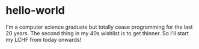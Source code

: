 # hello-world
I'm a computer science graduate but totally cease programming for the last 20 years.
The second thing in my 40s wishlist is to get thinner. So I'll start my LCHF from today onwards!
